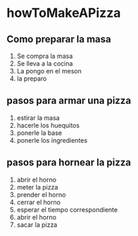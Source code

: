 # howToMakeAPizza
## Como preparar la masa
1. Se compra la masa
2. Se lleva a la cocina
3. La pongo en el meson
4. la preparo
## pasos para armar una pizza
1. estirar la masa
2. hacerle los huequitos
3. ponerle la base
4. ponerle los ingredientes
## pasos para hornear la pizza
1. abrir el horno
2. meter la pizza
3. prender el horno
4. cerrar el horno
5. esperar el tiempo correspondiente
6. abrir el horno
7. sacar la pizza